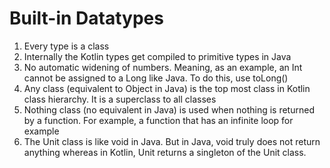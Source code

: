 # Built-in Datatypes
1. Every type is a class
2. Internally the Kotlin types get compiled to primitive types in Java
3. No automatic widening of numbers. Meaning, as an example, an Int cannot be assigned to a Long like Java. To do this, use toLong()
4. Any class (equivalent to Object in Java) is the top most class in Kotlin class hierarchy. It is a superclass to all classes
5. Nothing class (no equivalent in Java) is used when nothing is returned by a function. For example, a function that has an infinite loop for example
6. The Unit class is like void in Java. But in Java, void truly does not return anything whereas in Kotlin, Unit returns a singleton of the Unit class.
